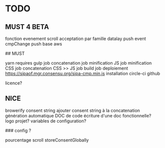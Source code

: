 # TODO

## MUST 4 BETA

fonction evenement scroll
acceptation par famille
datalay push event cmpChange
push base aws

## MUST

yarn
requires gulp
job concatenation
job minification JS
job minification CSS
job concatenation CSS >> JS
job build
job deploiement https://sipaof.mgr.consensu.org/sipa-cmp.min.js
installation circle-ci github

licence?

## NICE

browerify consent string
ajouter consent string à la concatenation
génération automatique DOC de code
écriture d'une doc fonctionnelle?
logo projet?
variables de configuration?

### config ?

pourcentage scroll
storeConsentGlobally
